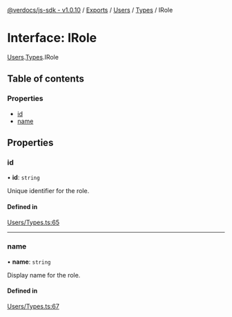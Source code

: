 [@verdocs/js-sdk - v1.0.10](../README.md) / [Exports](../modules.md) / [Users](../modules/Users.md) / [Types](../modules/Users.Types.md) / IRole

# Interface: IRole

[Users](../modules/Users.md).[Types](../modules/Users.Types.md).IRole

## Table of contents

### Properties

- [id](Users.Types.IRole.md#id)
- [name](Users.Types.IRole.md#name)

## Properties

### id

• **id**: `string`

Unique identifier for the role.

#### Defined in

[Users/Types.ts:65](https://github.com/Verdocs/js-sdk/blob/main/src/Users/Types.ts#L65)

___

### name

• **name**: `string`

Display name for the role.

#### Defined in

[Users/Types.ts:67](https://github.com/Verdocs/js-sdk/blob/main/src/Users/Types.ts#L67)
